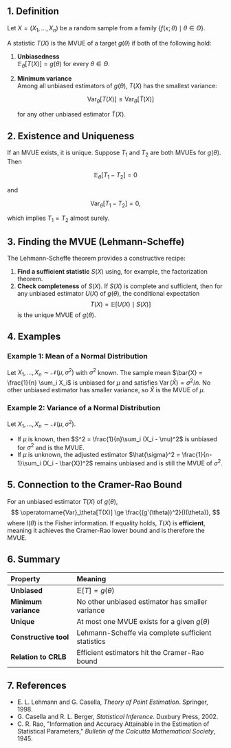 ## 1. Definition

Let $X = (X_1, \dots, X_n)$ be a random sample from a family $\{ f(x;\theta) \mid \theta \in \Theta \}$.

A statistic $T(X)$ is the MVUE of a target $g(\theta)$ if both of the following hold:

1. **Unbiasedness**  
   $\mathbb{E}_\theta[T(X)] = g(\theta)$ for every $\theta \in \Theta$.
2. **Minimum variance**  
   Among all unbiased estimators of $g(\theta)$, $T(X)$ has the smallest variance:

   $$
   \operatorname{Var}_{\theta}[T(X)] \le \operatorname{Var}_{\theta}[\tilde{T}(X)]
   $$

   for any other unbiased estimator $\tilde{T}(X)$.

## 2. Existence and Uniqueness

If an MVUE exists, it is unique. Suppose $T_1$ and $T_2$ are both MVUEs for $g(\theta)$. Then

$$
\mathbb{E}_\theta[T_1 - T_2] = 0
$$

and

$$
\operatorname{Var}_\theta[T_1 - T_2] = 0,
$$

which implies $T_1 = T_2$ almost surely.

## 3. Finding the MVUE (Lehmann-Scheffe)

The Lehmann-Scheffe theorem provides a constructive recipe:

1. **Find a sufficient statistic** $S(X)$ using, for example, the factorization theorem.
2. **Check completeness** of $S(X)$. If $S(X)$ is complete and sufficient, then for any unbiased estimator
   $U(X)$ of $g(\theta)$, the conditional expectation
   $$
   T(X) = \mathbb{E}[U(X)\mid S(X)]
   $$
   is the unique MVUE of $g(\theta)$.

## 4. Examples

### Example 1: Mean of a Normal Distribution

Let $X_1, \dots, X_n \sim \mathcal{N}(\mu, \sigma^2)$ with $\sigma^2$ known.
The sample mean $\bar{X} = \frac{1}{n} \sum_i X_i$ is unbiased for $\mu$ and satisfies
$\operatorname{Var}(\bar{X}) = \sigma^2 / n$. No other unbiased estimator has smaller variance,
so $\bar{X}$ is the MVUE of $\mu$.

### Example 2: Variance of a Normal Distribution

Let $X_1, \dots, X_n \sim \mathcal{N}(\mu, \sigma^2)$.

- If $\mu$ is known, then $S^2 = \frac{1}{n}\sum_i (X_i - \mu)^2$ is unbiased for $\sigma^2$ and is the MVUE.
- If $\mu$ is unknown, the adjusted estimator
  $\hat{\sigma}^2 = \frac{1}{n-1}\sum_i (X_i - \bar{X})^2$ remains unbiased and is still the MVUE of $\sigma^2$.

## 5. Connection to the Cramer-Rao Bound

For an unbiased estimator $T(X)$ of $g(\theta)$,
$$
\operatorname{Var}_\theta[T(X)] \ge \frac{(g'(\theta))^2}{I(\theta)},
$$
where $I(\theta)$ is the Fisher information. If equality holds, $T(X)$ is **efficient**,
meaning it achieves the Cramer-Rao lower bound and is therefore the MVUE.

## 6. Summary

| Property | Meaning |
|:---------|:--------|
| **Unbiased** | $\mathbb{E}[T] = g(\theta)$ |
| **Minimum variance** | No other unbiased estimator has smaller variance |
| **Unique** | At most one MVUE exists for a given $g(\theta)$ |
| **Constructive tool** | Lehmann-Scheffe via complete sufficient statistics |
| **Relation to CRLB** | Efficient estimators hit the Cramer-Rao bound |

## 7. References

- E. L. Lehmann and G. Casella, *Theory of Point Estimation*. Springer, 1998.
- G. Casella and R. L. Berger, *Statistical Inference*. Duxbury Press, 2002.
- C. R. Rao, "Information and Accuracy Attainable in the Estimation of Statistical Parameters," *Bulletin of the Calcutta Mathematical Society*, 1945.
